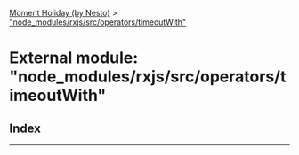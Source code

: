 [Moment Holiday (by Nesto)](../README.md) > ["node_modules/rxjs/src/operators/timeoutWith"](../modules/_node_modules_rxjs_src_operators_timeoutwith_.md)

# External module: "node_modules/rxjs/src/operators/timeoutWith"

## Index

---

